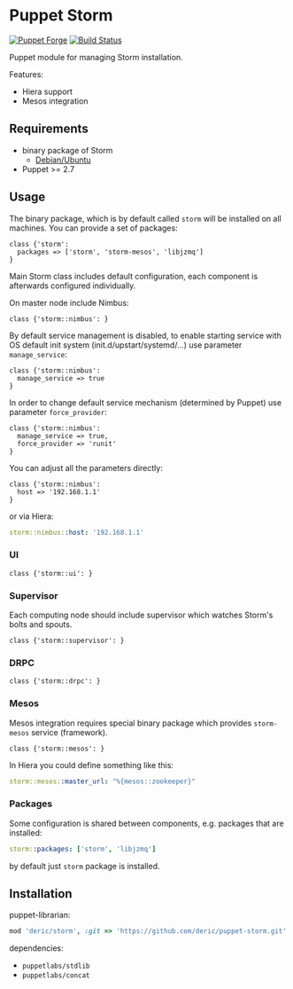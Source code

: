 # Puppet Storm
[![Puppet
Forge](http://img.shields.io/puppetforge/v/deric/storm.svg)](https://forge.puppetlabs.com/deric/storm) [![Build Status](https://travis-ci.org/deric/puppet-storm.svg?branch=master)](https://travis-ci.org/deric/puppet-storm)

Puppet module for managing Storm installation.

Features:

  * Hiera support
  * Mesos integration

## Requirements

  * binary package of Storm
    * [Debian/Ubuntu](https://github.com/deric/storm-deb-packaging)
  * Puppet >= 2.7

## Usage

The binary package, which is by default called `storm` will be installed on all machines. You can provide a set of packages:

```puppet
class {'storm':
  packages => ['storm', 'storm-mesos', 'libjzmq']
}
```

Main Storm class includes default configuration, each component is afterwards configured individually.

On master node include Nimbus:
```puppet
class {'storm::nimbus': }
```
By default service management is disabled, to enable starting service with OS default init system (init.d/upstart/systemd/...) use parameter `manage_service`:

```puppet
class {'storm::nimbus':
  manage_service => true
}
```

In order to change default service mechanism (determined by Puppet) use parameter `force_provider`:

```puppet
class {'storm::nimbus':
  manage_service => true,
  force_provider => 'runit'
}
```

You can adjust all the parameters directly:

```puppet
class {'storm::nimbus':
  host => '192.168.1.1'
}
```
or via Hiera:

```yaml
storm::nimbus::host: '192.168.1.1'
```

### UI

```puppet
class {'storm::ui': }
```

### Supervisor

Each computing node should include supervisor which watches Storm's bolts and spouts.

```puppet
class {'storm::supervisor': }
```
### DRPC

```puppet
class {'storm::drpc': }
```

### Mesos

Mesos integration requires special binary package which provides `storm-mesos` service (framework).

```puppet
class {'storm::mesos': }
```

In Hiera you could define something like this:

```yaml
storm::mesos::master_url: "%{mesos::zookeeper}"
```

### Packages

Some configuration is shared between components, e.g. packages that are installed:

```yaml
storm::packages: ['storm', 'libjzmq']
```
by default just `storm` package is installed.

## Installation

puppet-librarian:

```ruby
mod 'deric/storm', :git => 'https://github.com/deric/puppet-storm.git'
```

dependencies:
  * `puppetlabs/stdlib`
  * `puppetlabs/concat`
